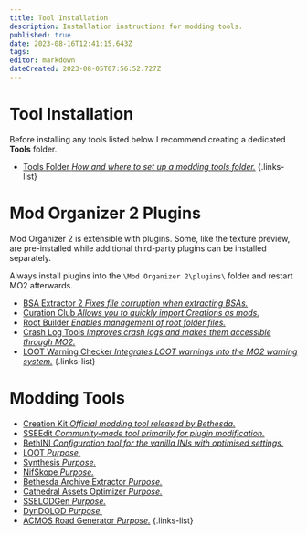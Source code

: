 ```yaml
---
title: Tool Installation
description: Installation instructions for modding tools.
published: true
date: 2023-08-16T12:41:15.643Z
tags: 
editor: markdown
dateCreated: 2023-08-05T07:56:52.727Z
---
```


# Tool Installation

Before installing any tools listed below I recommend creating a dedicated **Tools** folder.

- [Tools Folder *How and where to set up a modding tools folder.*](/en/tools/tools-folder)
{.links-list}

# Mod Organizer 2 Plugins

Mod Organizer 2 is extensible with plugins. Some, like the texture preview, are pre-installed while additional third-party plugins can be installed separately.

Always install plugins into the `\Mod Organizer 2\plugins\` folder and restart MO2 afterwards.

- [BSA Extractor 2 *Fixes file corruption when extracting BSAs.*](/en/tools/bsa-extractor-2)
- [Curation Club *Allows you to quickly import Creations as mods.*](/en/tools/curation-club)
- [Root Builder *Enables management of root folder files.*](/en/tools/root-builder)
- [Crash Log Tools *Improves crash logs and makes them accessible through MO2.*](/en/tools/crash-log-tools)
- [LOOT Warning Checker *Integrates LOOT warnings into the MO2 warning system.*](/en/tools/loot-warning-checker)
{.links-list}

# Modding Tools

- [Creation Kit *Official modding tool released by Bethesda.*](/en/tools/creation-kit)
- [SSEEdit *Community-made tool primarily for plugin modification.*](/en/tools/sseedit)
- [BethINI *Configuration tool for the vanilla INIs with optimised settings.*](/en/tools/bethini)
- [LOOT *Purpose.*](/en/tools/loot)
- [Synthesis *Purpose.*](/en/tools/synthesis)
- [NifSkope *Purpose.*](/en/tools/nifskope)
- [Bethesda Archive Extractor *Purpose.*](/en/tools/bae)
- [Cathedral Assets Optimizer *Purpose.*](/en/tools/cao)
- [SSELODGen *Purpose.*](/en/tools/sselodgen)
- [DynDOLOD *Purpose.*](/en/tools/dyndolod)
- [ACMOS Road Generator *Purpose.*](/en/tools/acmos-road-generator)
{.links-list}